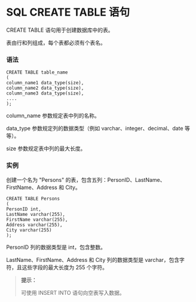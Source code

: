 # SQL CREATE TABLE 语句

CREATE TABLE 语句用于创建数据库中的表。

表由行和列组成，每个表都必须有个表名。

### 语法

```
CREATE TABLE table_name
(
column_name1 data_type(size),
column_name2 data_type(size),
column_name3 data_type(size),
....
);
```

column\_name 参数规定表中列的名称。

data\_type 参数规定列的数据类型（例如 varchar、integer、decimal、date 等等）。

size 参数规定表中列的最大长度。

### 实例

创建一个名为 "Persons" 的表，包含五列：PersonID、LastName、FirstName、Address 和 City。

```
CREATE TABLE Persons
(
PersonID int,
LastName varchar(255),
FirstName varchar(255),
Address varchar(255),
City varchar(255)
);
```

PersonID 列的数据类型是 int，包含整数。

LastName、FirstName、Address 和 City 列的数据类型是 varchar，包含字符，且这些字段的最大长度为 255 个字符。

> **提示：**
>
> 可使用 INSERT INTO 语句向空表写入数据。



